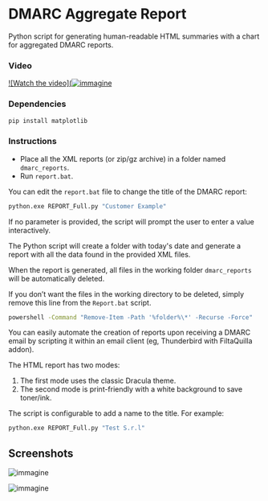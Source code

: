 # DMARC Aggregate Report
Python script for generating human-readable HTML summaries with a chart for aggregated DMARC reports.

### Video
[![Watch the video](![immagine](https://github.com/user-attachments/assets/603f70a2-505c-4dd7-8744-1ca66ca161e3)](https://youtu.be/Ano6yCrjdys)

### Dependencies
```bash
pip install matplotlib
```
### Instructions

- Place all the XML reports (or zip/gz archive) in a folder named `dmarc_reports`.
- Run `report.bat`.

You can edit the `report.bat` file to change the title of the DMARC report:
```bash
python.exe REPORT_Full.py "Customer Example"
```
If no parameter is provided, the script will prompt the user to enter a value interactively.

The Python script will create a folder with today's date and generate a report with all the data found in the provided XML files.

When the report is generated, all files in the working folder `dmarc_reports` will be automatically deleted. 

If you don’t want the files in the working directory to be deleted, simply remove this line from the `Report.bat` script.
```bash
powershell -Command "Remove-Item -Path '%folder%\*' -Recurse -Force"
```

You can easily automate the creation of reports upon receiving a DMARC email by scripting it within an email client (eg, Thunderbird with FiltaQuilla addon).

The HTML report has two modes:
1. The first mode uses the classic Dracula theme.
2. The second mode is print-friendly with a white background to save toner/ink.

The script is configurable to add a name to the title. For example:
```bash
python.exe REPORT_Full.py "Test S.r.l"
```


## Screenshots
![immagine](https://github.com/user-attachments/assets/e730f4d7-c841-4510-b275-f123840463b5)

![immagine](https://github.com/user-attachments/assets/e36cb8b6-a32c-4735-be3c-73183e507946)

